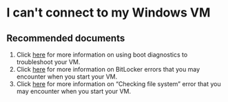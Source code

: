 <properties  
              pageTitle="I can't connect to my Windows VM"
              description="I can't connect to my Windows VM"
              service=""
              resource=""
              authors="tiag"
              displayOrder="36"
              selfHelpType="generic"
              supportTopicIds="32615532"
              resourceTags=""
              productPesIds="14749"
              cloudEnvironments="public"
/>

# I can't connect to my Windows VM

## **Recommended documents**

1. Click [here](https://review.docs.microsoft.com/azure/virtual-machines/troubleshooting/boot-diagnostics?branch=pr-en-us-54175) for more information on using boot diagnostics to troubleshoot your VM.
2. Click [here](https://docs.microsoft.com/azure/virtual-machines/troubleshooting/troubleshoot-bitlocker-boot-error) for more information on BitLocker errors that you may encounter when you start your VM.
3. Click [here](https://docs.microsoft.com/azure/virtual-machines/troubleshooting/troubleshoot-check-disk-boot-error) for more information on “Checking file system” error that you may encounter when you start your VM.

